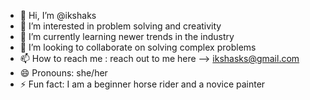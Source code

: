 - 👋 Hi, I’m @ikshaks
- 👀 I’m interested in problem solving and creativity
- 🌱 I’m currently learning newer trends in the industry
- 💞️ I’m looking to collaborate on solving complex problems
- 📫 How to reach me : reach out to me here --> ikshasks@gmail.com
- 😄 Pronouns: she/her
- ⚡ Fun fact: I am a beginner horse rider and a novice painter

<!---
ikshaks/ikshaks is a ✨ special ✨ repository because its `README.md` (this file) appears on your GitHub profile.
You can click the Preview link to take a look at your changes.
--->
